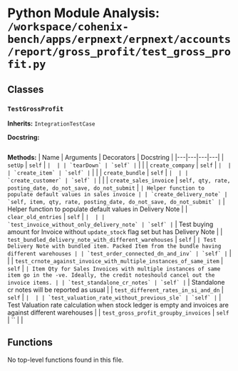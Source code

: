 # Python Module Analysis: `/workspace/cohenix-bench/apps/erpnext/erpnext/accounts/report/gross_profit/test_gross_profit.py`

## Classes

### `TestGrossProfit`
**Inherits:** `IntegrationTestCase`


**Docstring:**
```

```

**Methods:**
| Name | Arguments | Decorators | Docstring |
|---|---|---|---|
| `setUp` | `self` | `` |  |
| `tearDown` | `self` | `` |  |
| `create_company` | `self` | `` |  |
| `create_item` | `self` | `` |  |
| `create_bundle` | `self` | `` |  |
| `create_customer` | `self` | `` |  |
| `create_sales_invoice` | `self, qty, rate, posting_date, do_not_save, do_not_submit` | `` | Helper function to populate default values in sales invoice |
| `create_delivery_note` | `self, item, qty, rate, posting_date, do_not_save, do_not_submit` | `` | Helper function to populate default values in Delivery Note |
| `clear_old_entries` | `self` | `` |  |
| `test_invoice_without_only_delivery_note` | `self` | `` | Test buying amount for Invoice without `update_stock` flag set but has Delivery Note |
| `test_bundled_delivery_note_with_different_warehouses` | `self` | `` | Test Delivery Note with bundled item. Packed Item from the bundle having different warehouses |
| `test_order_connected_dn_and_inv` | `self` | `` |  |
| `test_crnote_against_invoice_with_multiple_instances_of_same_item` | `self` | `` | Item Qty for Sales Invoices with multiple instances of same item go in the -ve. Ideally, the credit noteshould cancel out the invoice items. |
| `test_standalone_cr_notes` | `self` | `` | Standalone cr notes will be reported as usual |
| `test_different_rates_in_si_and_dn` | `self` | `` |  |
| `test_valuation_rate_without_previous_sle` | `self` | `` | Test Valuation rate calculation when stock ledger is empty and invoices are against different warehouses |
| `test_gross_profit_groupby_invoices` | `self` | `` |  |





## Functions

No top-level functions found in this file.
